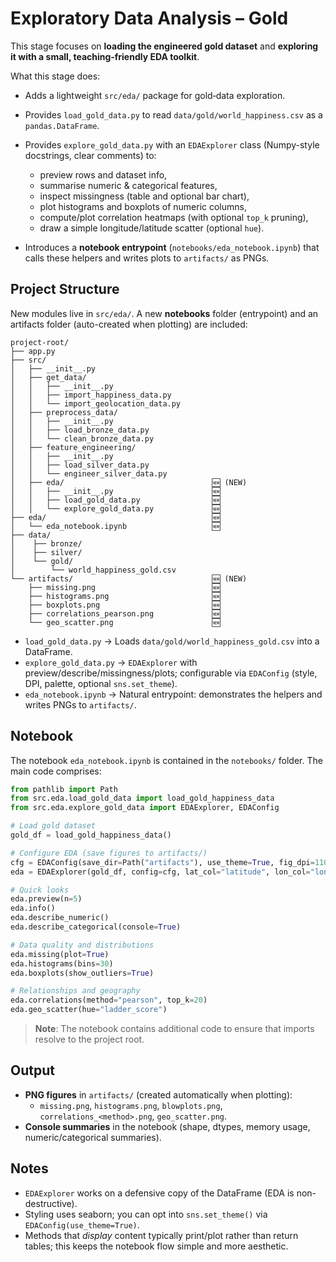 # Exploratory Data Analysis – Gold

This stage focuses on **loading the engineered gold dataset** and **exploring it with a small, teaching‑friendly EDA toolkit**.

What this stage does:

* Adds a lightweight `src/eda/` package for gold‑data exploration.
* Provides `load_gold_data.py` to read `data/gold/world_happiness.csv` as a `pandas.DataFrame`.
* Provides `explore_gold_data.py` with an `EDAExplorer` class (Numpy-style docstrings, clear comments) to:

  * preview rows and dataset info,
  * summarise numeric & categorical features,
  * inspect missingness (table and optional bar chart),
  * plot histograms and boxplots of numeric columns,
  * compute/plot correlation heatmaps (with optional `top_k` pruning),
  * draw a simple longitude/latitude scatter (optional `hue`).

* Introduces a **notebook entrypoint** (`notebooks/eda_notebook.ipynb`) that calls these helpers and writes plots to `artifacts/` as PNGs.

## Project Structure

New modules live in `src/eda/`. A new **notebooks** folder (entrypoint) and an artifacts folder (auto-created when plotting) are included:

```
project-root/
├── app.py
├── src/
│   ├── __init__.py
│   ├── get_data/
│   │   ├── __init__.py
│   │   ├── import_happiness_data.py
│   │   └── import_geolocation_data.py
│   ├── preprocess_data/
│   │   ├── __init__.py
│   │   ├── load_bronze_data.py
│   │   └── clean_bronze_data.py
│   ├── feature_engineering/                  
│   │   ├── __init__.py                      
│   │   ├── load_silver_data.py              
│   │   └── engineer_silver_data.py          
│   ├── eda/                                 🆕 (NEW)
│   │   ├── __init__.py                      🆕 
│   │   ├── load_gold_data.py                🆕
│   │   └── explore_gold_data.py             🆕
├── eda/                                     🆕
│   └── eda_notebook.ipynb                   🆕
├── data/
│    ├── bronze/
│    ├── silver/
│    └── gold/                               
│        └── world_happiness_gold.csv        
└── artifacts/                               🆕 (NEW)
    ├── missing.png                          🆕 
    ├── histograms.png                       🆕
    ├── boxplots.png                         🆕
    ├── correlations_pearson.png             🆕
    └── geo_scatter.png                      🆕
```

* `load_gold_data.py` -> Loads `data/gold/world_happiness_gold.csv` into a DataFrame. 
* `explore_gold_data.py` -> `EDAExplorer` with preview/describe/missingness/plots; configurable via `EDAConfig` (style, DPI, palette, optional `sns.set_theme`).
* `eda_notebook.ipynb` -> Natural entrypoint: demonstrates the helpers and writes PNGs to `artifacts/`.

## Notebook
The notebook `eda_notebook.ipynb` is contained in the `notebooks/` folder. The main code comprises:

```python
from pathlib import Path
from src.eda.load_gold_data import load_gold_happiness_data
from src.eda.explore_gold_data import EDAExplorer, EDAConfig

# Load gold dataset
gold_df = load_gold_happiness_data()

# Configure EDA (save figures to artifacts/)
cfg = EDAConfig(save_dir=Path("artifacts"), use_theme=True, fig_dpi=110)
eda = EDAExplorer(gold_df, config=cfg, lat_col="latitude", lon_col="longitude")

# Quick looks
eda.preview(n=5)
eda.info()
eda.describe_numeric()
eda.describe_categorical(console=True)

# Data quality and distributions
eda.missing(plot=True)
eda.histograms(bins=30)
eda.boxplots(show_outliers=True)

# Relationships and geography
eda.correlations(method="pearson", top_k=20)
eda.geo_scatter(hue="ladder_score")
```
> **Note**: The notebook contains additional code to ensure that imports resolve to the project root.

## Output
* **PNG figures** in `artifacts/` (created automatically when plotting):
  * `missing.png`, `histograms.png`, `blowplots.png`, `correlations_<method>.png`, `geo_scatter.png`.
* **Console summaries** in the notebook (shape, dtypes, memory usage, numeric/categorical summaries).

## Notes
* `EDAExplorer` works on a defensive copy of the DataFrame (EDA is non-destructive).
* Styling uses seaborn; you can opt into `sns.set_theme()` via `EDAConfig(use_theme=True)`.
* Methods that *display* content typically print/plot rather than return tables; this keeps the notebook flow simple and more aesthetic.


